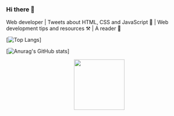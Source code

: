 ### Hi there 👋

Web developer  |  Tweets about HTML, CSS and JavaScript 📝 |  Web development tips and resources ⚒️ |  A reader 🧡

[![Top Langs](https://github-readme-stats.vercel.app/api/top-langs/?username=Thorleying&layout=compact&hide=html)]

[![Anurag's GitHub stats](https://github-readme-stats.vercel.app/api?username=Thorleying&show_icons=true&theme=radical/)]

<div align="center"> <img height="137px" src="https://github-readme-stats.vercel.app/api?username=sun0225SUN&hide_title=true&hide_border=true&show_icons=trueline_height=21&text_color=000&icon_color=000&bg_color=0,ea6161,ffc64d,fffc4d,52fa5a&theme=graywhite" /> </div>


